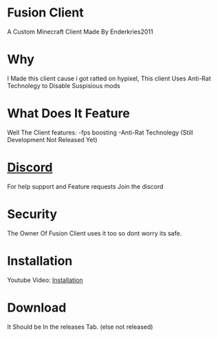 # Fusion Client
A Custom Minecraft Client Made By Enderkries2011

# Why
I Made this client cause i got ratted on hypixel, This client Uses Anti-Rat Technolegy to Disable Suspisious mods

# What Does It Feature
Well The Client features:
-fps boosting
-Anti-Rat Technolegy (Still Development Not Released Yet)

# [Discord](https://discord.gg/4fjty9XGVv)
For help support and Feature requests Join the discord

# Security
The Owner Of Fusion Client uses it too so dont worry its safe.

# Installation 
Youtube Video: [Installation
](https://youtu.be/9mL_ps30bVI)
# Download
It Should be In the releases Tab. (else not released)
